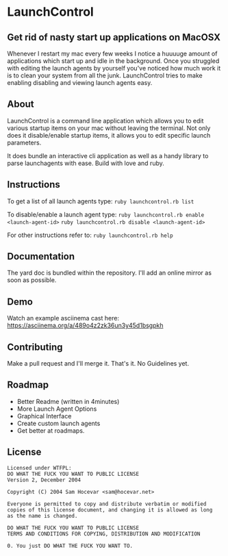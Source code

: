 # LaunchControl
## Get rid of nasty start up applications on MacOSX

Whenever I restart my mac every few weeks I notice a huuuuge amount of applications which start up and idle in the background. Once you struggled with editing the launch agents by yourself you've noticed how much work it is to clean your system from all the junk. 
LaunchControl tries to make enabling disabling and viewing launch agents easy. 

## About
LaunchControl is a command line application which allows you to edit various startup items on your mac without leaving the terminal.
Not only does it disable/enable startup items, it allows you to edit specific launch parameters.

It does bundle an interactive cli application as well as a handy library to parse launchagents with ease.
Build with love and ruby.

## Instructions
To get a list of all launch agents type: 
`ruby launchcontrol.rb list`

To disable/enable a launch agent type:
`ruby launchcontrol.rb enable <launch-agent-id>`
`ruby launchcontrol.rb disable <launch-agent-id>`

For other instructions refer to:
`ruby launchcontrol.rb help`

## Documentation
The yard doc is bundled within the repository. I'll add an online mirror as soon as possible.

## Demo
Watch an example asciinema cast here: https://asciinema.org/a/489o4z2zk36un3y45d1bsgpkh

## Contributing
Make a pull request and I'll merge it. That's it. No Guidelines yet.

## Roadmap
- Better Readme (written in 4minutes)
- More Launch Agent Options
- Graphical Interface
- Create custom launch agents
- Get better at roadmaps.

## License

    Licensed under WTFPL:
    DO WHAT THE FUCK YOU WANT TO PUBLIC LICENSE 
    Version 2, December 2004 

    Copyright (C) 2004 Sam Hocevar <sam@hocevar.net> 

    Everyone is permitted to copy and distribute verbatim or modified 
    copies of this license document, and changing it is allowed as long 
    as the name is changed. 

    DO WHAT THE FUCK YOU WANT TO PUBLIC LICENSE 
    TERMS AND CONDITIONS FOR COPYING, DISTRIBUTION AND MODIFICATION 

    0. You just DO WHAT THE FUCK YOU WANT TO.
